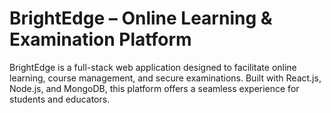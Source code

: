 # BrightEdge – Online Learning & Examination Platform
BrightEdge is a full-stack web application designed to facilitate online learning, course management, and secure examinations. Built with React.js, Node.js, and MongoDB, this platform offers a seamless experience for students and educators.